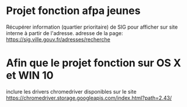 # Projet fonction afpa jeunes

Récupérer information (quartier prioritaire) de SIG pour afficher sur site interne à partir de l'adresse.
adresse de la page: https://sig.ville.gouv.fr/adresses/recherche

# Afin que le projet fonction sur OS X et WIN 10

inclure les drivers chromedriver disponibles sur le site https://chromedriver.storage.googleapis.com/index.html?path=2.43/
